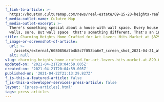 ```yaml
---
f_link-to-article: >-
  https://houston.culturemap.com/news/real-estate/09-15-20-heights-real-estate-home-for-sale-419-oxford-street-nan-company/?utm_source=daily-digest&utm_medium=email&utm_campaign=website#slide=2
f_media-outlet-name: Culutre Map
f_media-outlet-excerpt: >-
  There's something special about a house with wall space. Every house has
  walls, sure. But wall space  that's something different. That's an indicator
title: Charming Heights Home Crafted for Art Lovers Hits Market at $829,000
f_image-or-screenshot-of-article:
  url: >-
    /assets/external/6080856a7b4b8c7f053ba6e7_screen_shot_2021-04-21_at_10.56.00_AM.png
  alt: null
slug: charming-heights-home-crafted-for-art-lovers-hits-market-at-829-000
updated-on: '2021-04-21T20:04:59.005Z'
created-on: '2021-04-21T20:04:59.005Z'
published-on: '2021-04-22T21:13:29.827Z'
f_is-this-a-featured-article: false
f_is-this-a-developer-services-press-article: false
layout: '[press-articles].html'
tags: press-articles
---
```



